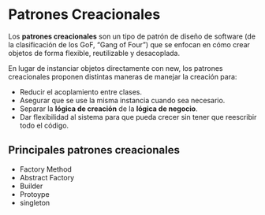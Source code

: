 # Patrones Creacionales

Los **patrones creacionales** son un tipo de patrón de diseño de software (de la clasificación de los GoF, “Gang of Four”) que se 
enfocan en cómo crear objetos de forma flexible, reutilizable y desacoplada.

En lugar de instanciar objetos directamente con new, los patrones creacionales proponen distintas maneras de manejar la creación 
para:

- Reducir el acoplamiento entre clases.
- Asegurar que se use la misma instancia cuando sea necesario.
- Separar la **lógica de creación** de la **lógica de negocio**.
- Dar flexibilidad al sistema para que pueda crecer sin tener que reescribir todo el código.

## Principales patrones creacionales 

- Factory Method
- Abstract Factory
- Builder
- Protoype
- singleton